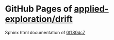 GitHub Pages of [applied-exploration/drift](https://github.com/applied-exploration/drift.git)
===
Sphinx html documentation of [0f180dc7](https://github.com/applied-exploration/drift/tree/0f180dc7bb2d5d58a89b300d39a22093819712c6)
